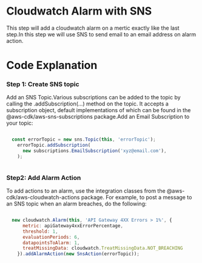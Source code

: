 # Cloudwatch Alarm with SNS

This step will add a cloudwatch alarm on a mertic exactly like the last step.In this step we will use SNS to send email to an email address on alarm action.

# Code Explanation

### Step 1: Create SNS topic 
Add an SNS Topic.Various subscriptions can be added to the topic by calling the .addSubscription(...) method on the topic. It accepts a subscription object, default implementations of which can be found in the @aws-cdk/aws-sns-subscriptions package.Add an Email Subscription to your topic:

```javascript

  const errorTopic = new sns.Topic(this, 'errorTopic');
    errorTopic.addSubscription(
      new subscriptions.EmailSubscription('xyz@email.com'),
    );
    
```

### Step2: Add Alarm Action
To add actions to an alarm, use the integration classes from the @aws-cdk/aws-cloudwatch-actions package. For example, to post a message to an SNS topic when an alarm breaches, do the following:
```javascript

  new cloudwatch.Alarm(this, 'API Gateway 4XX Errors > 1%', {
      metric: apiGateway4xxErrorPercentage,
      threshold: 1,
      evaluationPeriods: 6,
      datapointsToAlarm: 1,
      treatMissingData: cloudwatch.TreatMissingData.NOT_BREACHING
    }).addAlarmAction(new SnsAction(errorTopic));

```
